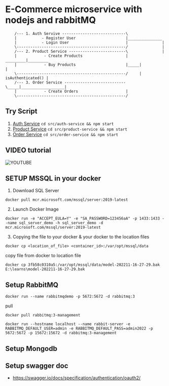 # E-Commerce microservice with nodejs and rabbitMQ
```
    /--- 1. Auth Servive ----------------------------\
    |           - Register User                      |_______________
    |           - Login User                         |               |
    \------------------------------------------------/               | 
    /--- 2. Product Service -------------------------\               |
    |            - Create Products                   |      _________|_________
    |            - Buy Products                      |_____|                   |
    \------------------------------------------------/     | isAuthenticated() |
    /--- 3. Order Service ---------------------------\_____|___________________|
    |            - Create Orders                     |     
    \------------------------------------------------/
```

## Try Script

1. [Auth Service](http://localhost:5000) `cd src/auth-service && npm start`
2. [Product Service](http://localhost:6070) `cd src/product-service && npm start`
3. [Order Service](http://localhost:7070) `cd src/order-service && npm start`

## VIDEO tutorial

![YOUTUBE](https://www.youtube.com/watch?v=gesxvFh0U84)

## SETUP MSSQL in your docker

1. Download SQL Server

`docker pull mcr.microsoft.com/mssql/server:2019-latest`

2. Launch Docker Image

`docker run -e "ACCEPT_EULA=Y" -e "SA_PASSWORD=123456aA" -p 1433:1433 --name sql_server_demo -h sql_server_demo -d mcr.microsoft.com/mssql/server:2019-latest`

3. Copying the file to your docker & your docker to the location files

`docker cp <location_of_file> <container_id>:/var/opt/mssql/data`

copy file from docker to location file

`docker cp 3fb58c0310a5:/var/opt/mssql/data/model-202211-16-27-29.bak  E:\learns\model-202211-16-27-29.bak`

## Setup RabbitMQ

`docker run --name rabbitmqdemo -p 5672:5672 -d rabbitmq:3`

pull

`docker pull rabbitmq:3-management`

`docker run --hostname localhost --name rabbit-server -e RABBITMQ_DEFAULT_USER=admin -e RABBITMQ_DEFAULT_PASS=admin2022 -p 5672:5672 -p 15672:15672 -d rabbitmq:3-management`

## Setup Mongodb

## Setup swagger doc

- https://swagger.io/docs/specification/authentication/oauth2/